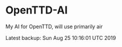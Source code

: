 # OpenTTD-AI
My AI for OpenTTD, will use primarily air

Latest backup: Sun Aug 25 10:16:01 UTC 2019
